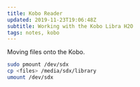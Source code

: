 ```yaml
---
title: Kobo Reader
updated: 2019-11-23T19:06:48Z
subtitle: Working with the Kobo Libra H2O
tags: notes, kobo
---
```


Moving files onto the Kobo.

```bash
sudo pmount /dev/sdx
cp <files> /media/sdx/library
umount /dev/sdx
```
